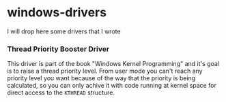 # windows-drivers
I will drop here some drivers that I wrote

### Thread Priority Booster Driver
This driver is part of the book "Windows Kernel Programming" and it's goal is to raise a thread priority level.
From user mode you can't reach any priority level you want because of the way that the priority is being calculated, so you can only achive it with code running at kernel space
for direct access to the `KTHREAD` structure.
